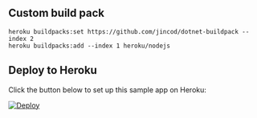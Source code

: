 ## Custom build pack
```
heroku buildpacks:set https://github.com/jincod/dotnet-buildpack --index 2
heroku buildpacks:add --index 1 heroku/nodejs
```
## Deploy to Heroku
Click the button below to set up this sample app on Heroku:

[![Deploy](https://www.herokucdn.com/deploy/button.svg)](https://heroku.com/deploy?template=https://github.com/madantamang/aspnet-core-demo.git)


